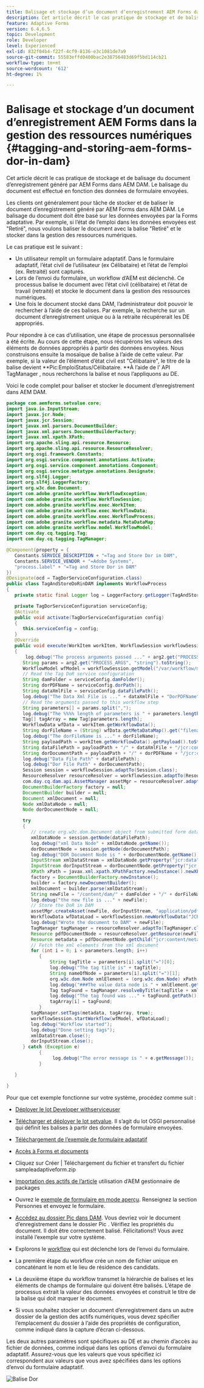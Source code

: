 ```yaml
---
title: Balisage et stockage d’un document d’enregistrement AEM Forms dans la gestion des ressources numériques
description: Cet article décrit le cas pratique de stockage et de balisage du document d’enregistrement généré par AEM Forms dans AEM DAM. Le balisage du document est effectué en fonction des données de formulaire envoyées.
feature: Adaptive Forms
version: 6.4,6.5
topic: Development
role: Developer
level: Experienced
exl-id: 832f04b4-f22f-4cf9-8136-e3c1081de7a9
source-git-commit: 55583effd0400bac2e38756483d69f5bd114cb21
workflow-type: tm+mt
source-wordcount: '612'
ht-degree: 1%

---
```


# Balisage et stockage d’un document d’enregistrement AEM Forms dans la gestion des ressources numériques {#tagging-and-storing-aem-forms-dor-in-dam}

Cet article décrit le cas pratique de stockage et de balisage du document d’enregistrement généré par AEM Forms dans AEM DAM. Le balisage du document est effectué en fonction des données de formulaire envoyées.

Les clients ont généralement pour tâche de stocker et de baliser le document d’enregistrement généré par AEM Forms dans AEM DAM. Le balisage du document doit être basé sur les données envoyées par la Forms adaptative. Par exemple, si l’état de l’emploi dans les données envoyées est &quot;Retiré&quot;, nous voulons baliser le document avec la balise &quot;Retiré&quot; et le stocker dans la gestion des ressources numériques.

Le cas pratique est le suivant :

* Un utilisateur remplit un formulaire adaptatif. Dans le formulaire adaptatif, l’état civil de l’utilisateur (ex Célibataire) et l’état de l’emploi (ex. Retraité) sont capturés.
* Lors de l’envoi du formulaire, un workflow d’AEM est déclenché. Ce processus balise le document avec l’état civil (célibataire) et l’état de travail (retraité) et stocke le document dans la gestion des ressources numériques.
* Une fois le document stocké dans DAM, l’administrateur doit pouvoir le rechercher à l’aide de ces balises. Par exemple, la recherche sur un document d’enregistrement unique ou à la retraite récupérerait les DE appropriés.

Pour répondre à ce cas d’utilisation, une étape de processus personnalisée a été écrite. Au cours de cette étape, nous récupérons les valeurs des éléments de données appropriés à partir des données envoyées. Nous construisons ensuite la mosaïque de balise à l’aide de cette valeur. Par exemple, si la valeur de l’élément d’état civil est &quot;Célibataire&quot;, le titre de la balise devient **Pic:EmploiStatus/Célibataire. **À l’aide de l’ API TagManager , nous recherchons la balise et nous l’appliquons au DE.

Voici le code complet pour baliser et stocker le document d’enregistrement dans AEM DAM.

```java
package com.aemforms.setvalue.core;
import java.io.InputStream;
import javax.jcr.Node;
import javax.jcr.Session;
import javax.xml.parsers.DocumentBuilder;
import javax.xml.parsers.DocumentBuilderFactory;
import javax.xml.xpath.XPath;
import org.apache.sling.api.resource.Resource;
import org.apache.sling.api.resource.ResourceResolver;
import org.osgi.framework.Constants;
import org.osgi.service.component.annotations.Activate;
import org.osgi.service.component.annotations.Component;
import org.osgi.service.metatype.annotations.Designate;
import org.slf4j.Logger;
import org.slf4j.LoggerFactory;
import org.w3c.dom.Document;
import com.adobe.granite.workflow.WorkflowException;
import com.adobe.granite.workflow.WorkflowSession;
import com.adobe.granite.workflow.exec.WorkItem;
import com.adobe.granite.workflow.exec.WorkflowData;
import com.adobe.granite.workflow.exec.WorkflowProcess;
import com.adobe.granite.workflow.metadata.MetaDataMap;
import com.adobe.granite.workflow.model.WorkflowModel;
import com.day.cq.tagging.Tag;
import com.day.cq.tagging.TagManager;

@Component(property = {
   Constants.SERVICE_DESCRIPTION + "=Tag and Store Dor in DAM",
   Constants.SERVICE_VENDOR + "=Adobe Systems",
   "process.label" + "=Tag and Store Dor in DAM"
})
@Designate(ocd = TagDorServiceConfiguration.class)
public class TagAndStoreDoRinDAM implements WorkflowProcess
{
   private static final Logger log = LoggerFactory.getLogger(TagAndStoreDoRinDAM.class);

   private TagDorServiceConfiguration serviceConfig;
   @Activate
   public void activate(TagDorServiceConfiguration config)
   {
      this.serviceConfig = config;
   }
   @Override
   public void execute(WorkItem workItem, WorkflowSession workflowSession, MetaDataMap arg2) throws WorkflowException
   {
       log.debug("The process arguments passed ..." + arg2.get("PROCESS_ARGS", "string").toString());
      String params = arg2.get("PROCESS_ARGS", "string").toString();
      WorkflowModel wfModel = workflowSession.getModel("/var/workflow/models/dam/update_asset");
      // Read the Tag DoR service configuration
      String damFolder = serviceConfig.damFolder();
      String dorPDFName = serviceConfig.dorPath();
      String dataXmlFile = serviceConfig.dataFilePath();
      log.debug("The Data Xml File is ..." + dataXmlFile + "DorPDFName" + dorPDFName);
      // Read the arguments passed to this workflow step
      String parameters[] = params.split(",");
      log.debug("The %%%% length of parameters is " + parameters.length);
      Tag[] tagArray = new Tag[parameters.length];
      WorkflowData wfData = workItem.getWorkflowData();
      String dorFileName = (String) wfData.getMetaDataMap().get("filename");
      log.debug("The dorFileName is ..." + dorFileName);
      String payloadPath = workItem.getWorkflowData().getPayload().toString();
      String dataFilePath = payloadPath + "/" + dataXmlFile + "/jcr:content";
      String dorDocumentPath = payloadPath + "/" + dorPDFName + "/jcr:content";
      log.debug("Data File Path" + dataFilePath);
      log.debug("Dor File Path" + dorDocumentPath);
      Session session = workflowSession.adaptTo(Session.class);
      ResourceResolver resourceResolver = workflowSession.adaptTo(ResourceResolver.class);
      com.day.cq.dam.api.AssetManager assetMgr = resourceResolver.adaptTo(com.day.cq.dam.api.AssetManager.class);
      DocumentBuilderFactory factory = null;
      DocumentBuilder builder = null;
      Document xmlDocument = null;
      Node xmlDataNode = null;
      Node dorDocumentNode = null;

      try
      {
         // create org.w3c.dom.Document object from submitted form data
         xmlDataNode = session.getNode(dataFilePath);
         log.debug("xml Data Node" + xmlDataNode.getName());
         dorDocumentNode = session.getNode(dorDocumentPath);
         log.debug("DOR Document Node is " + dorDocumentNode.getName());
         InputStream xmlDataStream = xmlDataNode.getProperty("jcr:data").getBinary().getStream();
         InputStream dorInputStream = dorDocumentNode.getProperty("jcr:data").getBinary().getStream();
         XPath xPath = javax.xml.xpath.XPathFactory.newInstance().newXPath();
         factory = DocumentBuilderFactory.newInstance();
         builder = factory.newDocumentBuilder();
         xmlDocument = builder.parse(xmlDataStream);
         String newFile = "/content/dam/" + damFolder + "/" + dorFileName;
         log.debug("the new file is ..." + newFile);
         // Store the DoR in DAM
         assetMgr.createAsset(newFile, dorInputStream, "application/pdf", true);
         WorkflowData wfDataLoad = workflowSession.newWorkflowData("JCR_PATH", newFile);
         log.debug("Wrote the document to DAM" + newFile);
         TagManager tagManager = resourceResolver.adaptTo(TagManager.class);
         Resource pdfDocumentNode = resourceResolver.getResource(newFile);
         Resource metadata = pdfDocumentNode.getChild("jcr:content/metadata");
         // Fetch the xml elements from the xml document
         for (int i = 0; i < parameters.length; i++)
            {
                String tagTitle = parameters[i].split("=")[0];
                log.debug("The tag title is" + tagTitle);
                String nameOfNode = parameters[i].split("=")[1];
                org.w3c.dom.Node xmlElement = (org.w3c.dom.Node) xPath.compile(nameOfNode).evaluate(xmlDocument, javax.xml.xpath.XPathConstants.NODE);
                log.debug("###The value data node is " + xmlElement.getTextContent());
                Tag tagFound = tagManager.resolveByTitle(tagTitle + xmlElement.getTextContent());
                log.debug("The tag found was ..." + tagFound.getPath());
                tagArray[i] = tagFound;
            }
         tagManager.setTags(metadata, tagArray, true);
         workflowSession.startWorkflow(wfModel, wfDataLoad);
         log.debug("Workflow started");
         log.debug("Done setting tags");
         xmlDataStream.close();
         dorInputStream.close();
      } catch (Exception e)
            {
                 log.debug("The error message is " + e.getMessage());
            }

   }

}
```

Pour que cet exemple fonctionne sur votre système, procédez comme suit :
* [Déployer le lot Developer withserviceuser](/help/forms/assets/common-osgi-bundles/DevelopingWithServiceUser.jar)

* [Télécharger et déployer le lot setvalue](/help/forms/assets/common-osgi-bundles/SetValueApp.core-1.0-SNAPSHOT.jar). Il s’agit du lot OSGI personnalisé qui définit les balises à partir des données de formulaire envoyées.

* [Téléchargement de l’exemple de formulaire adaptatif](assets/tag-and-store-in-dam-assets.zip)

* [Accès à Forms et documents](http://localhost:4502/aem/forms.html/content/dam/formsanddocuments)

* Cliquez sur Créer | Téléchargement du fichier et transfert du fichier sampleadaptiveform.zip

* [Importation des actifs de l’article](assets/tag-and-store-in-dam-assets.zip) utilisation d’AEM gestionnaire de packages
* Ouvrez le [exemple de formulaire en mode aperçu](http://localhost:4502/content/dam/formsanddocuments/summit/peakform/jcr:content?wcmmode=disabled). Renseignez la section Personnes et envoyez le formulaire.
* [Accédez au dossier Pic dans DAM](http://localhost:4502/assets.html/content/dam/Peak). Vous devriez voir le document d’enregistrement dans le dossier Pic . Vérifiez les propriétés du document. Il doit être correctement balisé.
Félicitations!! Vous avez installé l’exemple sur votre système.

* Explorons le [workflow](http://localhost:4502/editor.html/conf/global/settings/workflow/models/TagAndStoreDoRinDAM.html) qui est déclenché lors de l’envoi du formulaire.
* La première étape du workflow crée un nom de fichier unique en concaténant le nom et le lieu de résidence des candidats.
* La deuxième étape du workflow transmet la hiérarchie de balises et les éléments de champs de formulaire qui doivent être balisés. L’étape de processus extrait la valeur des données envoyées et construit le titre de la balise qui doit marquer le document.
* Si vous souhaitez stocker un document d’enregistrement dans un autre dossier de la gestion des actifs numériques, vous devez spécifier l’emplacement du dossier à l’aide des propriétés de configuration, comme indiqué dans la capture d’écran ci-dessous.

Les deux autres paramètres sont spécifiques au DE et au chemin d’accès au fichier de données, comme indiqué dans les options d’envoi du formulaire adaptatif. Assurez-vous que les valeurs que vous spécifiez ici correspondent aux valeurs que vous avez spécifiées dans les options d’envoi du formulaire adaptatif.

![Balise Dor](assets/tag_dor_service_configuration.gif)
